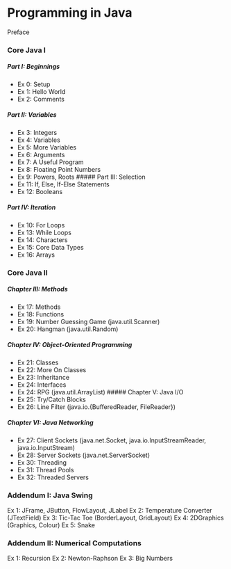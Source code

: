 # Programming in Java

Preface

### Core Java I
##### Part I: Beginnings
- Ex 0: Setup
- Ex 1: Hello World
- Ex 2: Comments
##### Part II: Variables
- Ex 3: Integers
- Ex 4: Variables
- Ex 5: More Variables
- Ex 6: Arguments
- Ex 7: A Useful Program
- Ex 8: Floating Point Numbers
- Ex 9: Powers, Roots
##### Part III: Selection
- Ex 11: If, Else, If-Else Statements
- Ex 12: Booleans
##### Part IV: Iteration
- Ex 10: For Loops
- Ex 13: While Loops
- Ex 14: Characters
- Ex 15: Core Data Types
- Ex 16: Arrays

### Core Java II
##### Chapter III: Methods
- Ex 17: Methods
- Ex 18: Functions
- Ex 19: Number Guessing Game (java.util.Scanner)
- Ex 20: Hangman (java.util.Random)
##### Chapter IV: Object-Oriented Programming
- Ex 21: Classes
- Ex 22: More On Classes
- Ex 23: Inheritance
- Ex 24: Interfaces
- Ex 24: RPG (java.util.ArrayList)
##### Chapter V: Java I/O
- Ex 25: Try/Catch Blocks
- Ex 26: Line Filter (java.io.{BufferedReader, FileReader})
##### Chapter VI: Java Networking
- Ex 27: Client Sockets (java.net.Socket, java.io.InputStreamReader, java.io.InputStream)
- Ex 28: Server Sockets (java.net.ServerSocket)
- Ex 30: Threading
- Ex 31: Thread Pools
- Ex 32: Threaded Servers

### Addendum I: Java Swing
Ex 1: JFrame, JButton, FlowLayout, JLabel
Ex 2: Temperature Converter (JTextField)
Ex 3: Tic-Tac Toe (BorderLayout, GridLayout)
Ex 4: 2DGraphics (Graphics, Colour)
Ex 5: Snake

### Addendum II: Numerical Computations
Ex 1: Recursion
Ex 2: Newton-Raphson
Ex 3: Big Numbers
